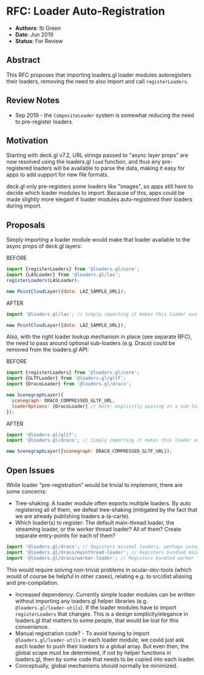 # RFC: Loader Auto-Registration

- **Authors**: Ib Green
- **Date**: Jun 2019
- **Status**: For Review

## Abstract

This RFC proposes that importing loaders.gl loader modules autoregisters their loaders, removing the need to also import and call `registerLoaders`.

## Review Notes

- Sep 2019 - the `CompositeLoader` system is somewhat reducing the need to pre-register loaders.

## Motivation

Starting with deck.gl v7.2, URL strings passed to "async layer props" are now resolved using the loaders.gl `load` function, and thus any pre-registered loaders will be available to parse the data, making it easy for apps to add support for new file formats.

deck.gl only pre-registers some loaders like "images", so apps still have to decide which loader modules to import. Because of this, apps could be made slightly more elegant if loader modules auto-registered their loaders during import.

## Proposals

Simply importing a loader module would make that loader available to the async props of deck.gl layers:

BEFORE

```js
import {registerLoaders} from '@loaders.gl/core';
import {LASLoader} from '@loaders.gl/las';
registerLoaders(LASLoader);

new PointCloudLayer({data: LAZ_SAMPLE_URL});
```

AFTER

```js
import '@loaders.gl/las'; // Simply importing it makes this loader available

new PointCloudLayer({data: LAZ_SAMPLE_URL});
```

Also, with the right loader lookup mechanism in place (see separate RFC), the need to pass around optional sub-loaders (e.g. Draco) could be removed from the loaders.gl API:

BEFORE

```js
import {registerLoaders} from '@loaders.gl/core';
import {GLTFLoader} from '@loaders.gl/gltf';
import {DracoLoader} from '@loaders.gl/draco';

new ScenegraphLayer({
  scenegraph: DRACO_COMPRESSED_GLTF_URL,
  loaderOptions: {DracoLoader} // Note: explicitly passing in a sub-loader through options
});
```

AFTER

```js
import '@loaders.gl/gltf';
import '@loaders.gl/draco'; // Simply importing it makes this loader available

new ScenegraphLayer({scenegraph: DRACO_COMPRESSED_GLTF_URL});
```

## Open Issues

While loader "pre-registration" would be trivial to implement, there are some concerns:

- Tree-shaking: A loader module often exports multiple loaders. By auto registering all of them, we defeat tree-shaking (mitigated by the fact that we are already publishing loaders a-la-carte).
- Which loader(s) to register: The default main-thread loader, the streaming loader, or the worker thread loader? All of them? Create separate entry-points for each of them?

```js
import '@loaders.gl/draco'; // Registers minimal loaders, perhaps using CDN?
import '@loaders.gl/draco/mainthread-loader'; // Registers bundled main thread loader
import '@loaders.gl/draco/worker-loader'; // Registers bundled worker loader available
```

This would require solving non-trivial problems in ocular-dev-tools (which would of course be helpful in other cases), relating e.g. to src/dist aliasing and pre-compilation.

- Increased dependency: Currently simple loader modules can be written without importing any loaders.gl helper libraries (e.g. `@loaders.gl/loader-utils`). If the loader modules have to import `registerLoaders` that changes. This is a design simplicity/elegance in loaders.gl that matters to some people, that would be lost for this convenience.
- Manual registration code? - To avoid having to import `@loaders.gl/loader-utils` in each loader module, we could just ask each loader to push their loaders to a global array. But even then, the global scope must be determined, if not by helper functions in loaders.gl, then by some code that needs to be copied into each loader.
- Conceptually, global mechanisms should normally be minimized.
